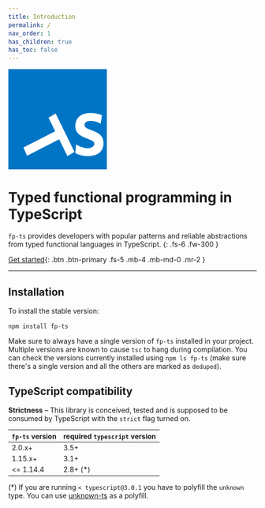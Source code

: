 ```yaml
---
title: Introduction
permalink: /
nav_order: 1
has_children: true
has_toc: false
---
```


<img alt="fp-ts logo" src="./fp-ts-logo.png" style="display: block; width: 200px; margin-bottom: 2em;">

# Typed functional programming in TypeScript

`fp-ts` provides developers with popular patterns and reliable abstractions from typed functional languages in TypeScript.
{: .fs-6 .fw-300 }

[Get started](./introduction/core-concepts){: .btn .btn-primary .fs-5 .mb-4 .mb-md-0 .mr-2 }

---

## Installation

To install the stable version:

```
npm install fp-ts
```

Make sure to always have a single version of `fp-ts` installed in your project. Multiple versions are known to cause `tsc` to hang during compilation. You can check the versions currently installed using `npm ls fp-ts` (make sure there's a single version and all the others are marked as `deduped`).

## TypeScript compatibility

**Strictness** – This library is conceived, tested and is supposed to be consumed by TypeScript with the `strict` flag turned on.

| `fp-ts` version | required `typescript` version |
| --------------- | ----------------------------- |
| 2.0.x+          | 3.5+                          |
| 1.15.x+         | 3.1+                          |
| <= 1.14.4       | 2.8+ (\*)                     |

(\*) If you are running `< typescript@3.0.1` you have to polyfill the `unknown` type. You can use [unknown-ts](https://github.com/gcanti/unknown-ts) as a polyfill.

